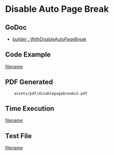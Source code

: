 # Disable Auto Page Break

## GoDoc
* [builder : WithDisableAutoPageBreak](https://pkg.go.dev/github.com/chioshinu/maroto/v2/pkg/config#CfgBuilder.WithDisableAutoPageBreak)

## Code Example
[filename](../../assets/examples/disablepagebreak/v2/main.go ':include :type=code')

## PDF Generated
```pdf
	assets/pdf/disablepagebreakv2.pdf
```
## Time Execution
[filename](../../assets/text/disablepagebreakv2.txt  ':include :type=code')

## Test File
[filename](https://raw.githubusercontent.com/johnfercher/maroto/master/test/maroto/examples/disablepagebreak.json  ':include :type=code')